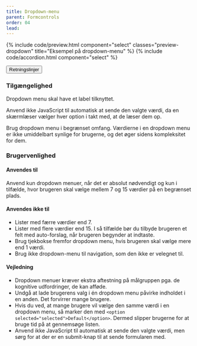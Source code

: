 ```yaml
---
title: Dropdown-menu
parent: Formcontrols
order: 04
lead:
---
```



{% include code/preview.html component="select" classes="preview-dropdown" title="Eksempel på dropdown-menu" %}
{% include code/accordion.html component="select" %}
<div class="accordion accordion-bordered accordion-docs">
  <button class="button-unstyled accordion-button"
      aria-expanded="true" aria-controls="dropdown-docs">
    Retningslinjer
  </button>
  <div id="dropdown-docs" aria-hidden="false" class="accordion-content">
      <section>
          <h3 class="h4">Tilgængelighed</h3>
          <p>Dropdown menu skal have et label tilknyttet.</p>
          <p>Anvend ikke JavaScript til automatisk at sende den valgte værdi, da en skærmlæser vælger hver option i takt med, at de læser dem op.</p>
          <p>Brug dropdown menu i begrænset omfang. Værdierne i en dropdown menu er ikke umiddelbart synlige for brugerne, og det øger sidens kompleksitet for dem.</p>
      </section>
      <section>
          <h3 class="h4">Brugervenlighed</h3>
          <h4 class="h5">Anvendes til</h4>
          <p>Anvend kun dropdown menuer, når det er absolut nødvendigt og kun i tilfælde, hvor brugeren skal vælge mellem 7 og 15 værdier på en begrænset plads.</p>
          <h4 class="h5">Anvendes ikke til</h4>
          <ul>
              <li>Lister med færre værdier end 7.</li>
              <li>Lister med flere værdier end 15. I så tilfælde bør du tilbyde brugeren et felt med auto-forslag, når brugeren begynder at indtaste.</li>
              <li>Brug tjekbokse fremfor dropdown menu, hvis brugeren skal vælge mere end 1 værdi.</li>
              <li>Brug ikke dropdown-menu til navigation, som den ikke er velegnet til.</li>
          </ul>
          <h4 class="h5">Vejledning</h4>
          <ul>
              <li>Dropdown menuer kræver ekstra aftestning på målgruppen pga. de kognitive udfordringer, de kan afføde.</li>
              <li>Undgå at lade brugerens valg i én dropdown menu påvirke indholdet i en anden. Det forvirrer mange brugere.</li>
              <li>Hvis du ved, at mange brugere vil vælge den samme værdi i en dropdown menu, så marker den med <code>&lt;option selected="selected"&gt;Default&lt;/option&gt;</code>. Dermed slipper brugerne for at bruge tid på at gennemsøge listen.</li>
              <li>Anvend ikke JavaScript til automatisk at sende den valgte værdi, men sørg for at der er en submit-knap til at sende formularen med.</li>
          </ul>
      </section>
  </div>
</div>
